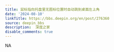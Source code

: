 ```yaml
---
title: 鼠标指向托盘里无图标位置时自动跳到桌面左上角
date: '2024-08-10'
linkTitle: https://bbs.deepin.org/en/post/276360
source: deepin_bbs
description:  深度之家 
disable_comments: true
---
```

NA
